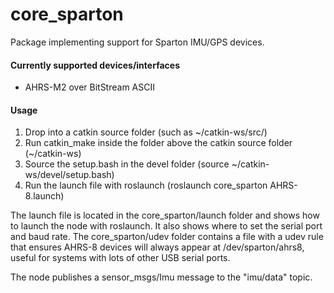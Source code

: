 # core_sparton
Package implementing support for Sparton IMU/GPS devices.

#### Currently supported devices/interfaces
* AHRS-M2 over BitStream ASCII

#### Usage
1. Drop into a catkin source folder (such as ~/catkin-ws/src/)
2. Run catkin_make inside the folder above the catkin source folder (~/catkin-ws)
3. Source the setup.bash in the devel folder (source ~/catkin-ws/devel/setup.bash)
4. Run the launch file with roslaunch (roslaunch core_sparton AHRS-8.launch)

The launch file is located in the core_sparton/launch folder and shows how to launch the node with roslaunch. It also shows where to set the serial port and baud rate. The core_sparton/udev folder contains a file with a udev rule that ensures AHRS-8 devices will always appear at /dev/sparton/ahrs8, useful for systems with lots of other USB serial ports.

The node publishes a sensor_msgs/Imu message to the "imu/data" topic.
